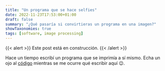 ```yaml
---
title: "Un programa que se hace selfies"
date: 2022-11-23T17:53:00+01:00
draft: false
summary: "¿Qué pasaría si convirtieras un programa en una imagen?"
showTaxonomies: true
tags: [software, image processing]
---
```


{{< alert >}}
Este post está en construcción.
{{< /alert >}}

Hace un tiempo escribí un programa que se imprimía a sí mismo. Echa un ojo
al [código](https://github.com/ibice/go-print-file) mientras se me ocurre
qué escribir aquí 😉.
